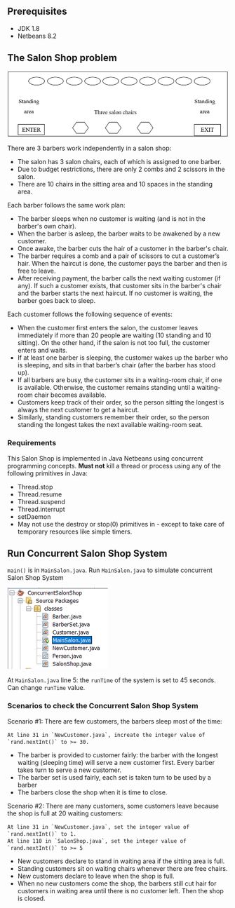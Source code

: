 ## Prerequisites
- JDK 1.8
- Netbeans 8.2

## The Salon Shop problem
  ![Salon Shop](./images/salon.png)

There are 3 barbers work independently in a salon shop:
- The salon has 3 salon chairs, each of which is assigned to one barber.
- Due to budget restrictions, there are only 2 combs and 2 scissors in the salon.
- There are 10 chairs in the sitting area and 10 spaces in the standing area.

Each barber follows the same work plan:
- The barber sleeps when no customer is waiting (and is not in the barber's own chair).
- When the barber is asleep, the barber waits to be awakened by a new customer.
- Once awake, the barber cuts the hair of a customer in the barber's chair.
- The barber requires a comb and a pair of scissors to cut a customer’s hair. When the haircut is done, the customer pays the barber and then is free to leave.
- After receiving payment, the barber calls the next waiting customer (if any). If such a customer exists, that customer sits in the barber's chair and the barber starts the next haircut. If no customer is waiting, the barber goes back to sleep.

Each customer follows the following sequence of events:
- When the customer first enters the salon, the customer leaves immediately if more than 20 people are waiting (10 standing and 10 sitting). On the other hand, if the salon is not too full, the customer enters and waits.
-	If at least one barber is sleeping, the customer wakes up the barber who is sleeping, and sits in that barber’s chair (after the barber has stood up).
-	If all barbers are busy, the customer sits in a waiting-room chair, if one is available. Otherwise, the customer remains standing until a waiting-room chair becomes available.
-	Customers keep track of their order, so the person sitting the longest is always the next customer to get a haircut.
-	Similarly, standing customers remember their order, so the person standing the longest takes the next available waiting-room seat.

### Requirements
This Salon Shop is implemented in Java Netbeans using concurrent programming concepts. **Must not** kill a thread or process using any of the following primitives in Java:
-	Thread.stop 
-	Thread.resume 
-	Thread.suspend 
-	Thread.interrupt 
-	setDaemon 
- May not use the destroy or stop(0) primitives in - except to take care of temporary resources like simple timers. 

## Run Concurrent Salon Shop System
`main()` is in `MainSalon.java`. Run `MainSalon.java` to simulate concurrent Salon Shop System

  ![Main](./images/main.png)

At `MainSalon.java` line 5: the `runTime` of the system is set to 45 seconds. Can change `runTime` value.

### Scenarios to check the Concurrent Salon Shop System
Scenario #1: There are few customers, the barbers sleep most of the time:
```
At line 31 in `NewCustomer.java`, increate the integer value of `rand.nextInt()` to >= 30.
```
- The barber is provided to customer fairly: the barber with the longest waiting (sleeping time) will serve a new customer first. Every barber takes turn to serve a new customer.
-	The barber set is used fairly, each set is taken turn to be used by a barber
-	The barbers close the shop when it is time to close.

Scenario #2: There are many customers, some customers leave because the shop is full at 20 waiting customers:
```
At line 31 in `NewCustomer.java`, set the integer value of `rand.nextInt()` to 1.
At line 110 in `SalonShop.java`, set the integer value of `rand.nextInt()` to >= 5
```
-	New customers declare to stand in waiting area if the sitting area is full.
-	Standing customers sit on waiting chairs whenever there are free chairs.
-	New customers declare to leave when the shop is full.
-	When no new customers come the shop, the barbers still cut hair for customers in waiting area until there is no customer left. Then the shop is closed.

